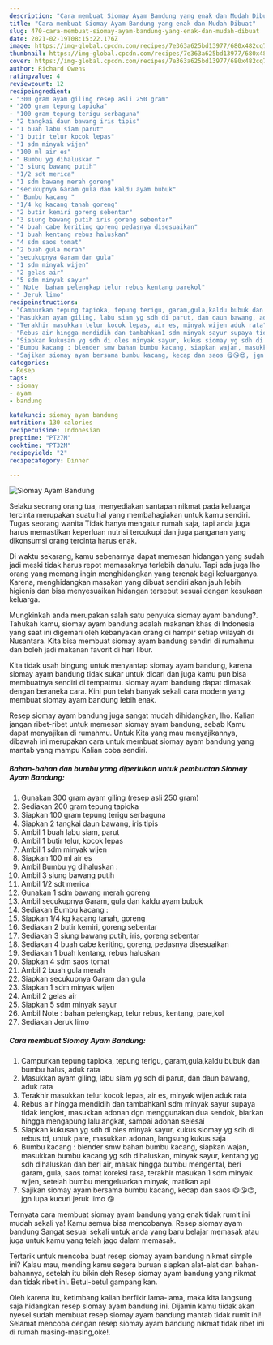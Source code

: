 ```yaml
---
description: "Cara membuat Siomay Ayam Bandung yang enak dan Mudah Dibuat"
title: "Cara membuat Siomay Ayam Bandung yang enak dan Mudah Dibuat"
slug: 470-cara-membuat-siomay-ayam-bandung-yang-enak-dan-mudah-dibuat
date: 2021-02-19T08:15:22.176Z
image: https://img-global.cpcdn.com/recipes/7e363a625bd13977/680x482cq70/siomay-ayam-bandung-foto-resep-utama.jpg
thumbnail: https://img-global.cpcdn.com/recipes/7e363a625bd13977/680x482cq70/siomay-ayam-bandung-foto-resep-utama.jpg
cover: https://img-global.cpcdn.com/recipes/7e363a625bd13977/680x482cq70/siomay-ayam-bandung-foto-resep-utama.jpg
author: Richard Owens
ratingvalue: 4
reviewcount: 12
recipeingredient:
- "300 gram ayam giling resep asli 250 gram"
- "200 gram tepung tapioka"
- "100 gram tepung terigu serbaguna"
- "2 tangkai daun bawang iris tipis"
- "1 buah labu siam parut"
- "1 butir telur kocok lepas"
- "1 sdm minyak wijen"
- "100 ml air es"
- " Bumbu yg dihaluskan "
- "3 siung bawang putih"
- "1/2 sdt merica"
- "1 sdm bawang merah goreng"
- "secukupnya Garam gula dan kaldu ayam bubuk"
- " Bumbu kacang "
- "1/4 kg kacang tanah goreng"
- "2 butir kemiri goreng sebentar"
- "3 siung bawang putih iris goreng sebentar"
- "4 buah cabe keriting goreng pedasnya disesuaikan"
- "1 buah kentang rebus haluskan"
- "4 sdm saos tomat"
- "2 buah gula merah"
- "secukupnya Garam dan gula"
- "1 sdm minyak wijen"
- "2 gelas air"
- "5 sdm minyak sayur"
- " Note  bahan pelengkap telur rebus kentang parekol"
- " Jeruk limo"
recipeinstructions:
- "Campurkan tepung tapioka, tepung terigu, garam,gula,kaldu bubuk dan bumbu halus, aduk rata"
- "Masukkan ayam giling, labu siam yg sdh di parut, dan daun bawang, aduk rata"
- "Terakhir masukkan telur kocok lepas, air es, minyak wijen aduk rata"
- "Rebus air hingga mendidih dan tambahkan1 sdm minyak sayur supaya tidak lengket, masukkan adonan dgn menggunakan dua sendok, biarkan hingga mengapung lalu angkat, sampai adonan selesai"
- "Siapkan kukusan yg sdh di oles minyak sayur, kukus siomay yg sdh di rebus td, untuk pare, masukkan adonan, langsung kukus saja"
- "Bumbu kacang : blender smw bahan bumbu kacang, siapkan wajan, masukkan bumbu kacang yg sdh dihaluskan, minyak sayur, kentang yg sdh dihaluskan dan beri air, masak hingga bumbu mengental, beri garam, gula, saos tomat koreksi rasa, terakhir masukan 1 sdm minyak wijen, setelah bumbu mengeluarkan minyak, matikan api"
- "Sajikan siomay ayam bersama bumbu kacang, kecap dan saos 😋😘😍, jgn lupa kucuri jeruk limo 😘"
categories:
- Resep
tags:
- siomay
- ayam
- bandung

katakunci: siomay ayam bandung 
nutrition: 130 calories
recipecuisine: Indonesian
preptime: "PT27M"
cooktime: "PT32M"
recipeyield: "2"
recipecategory: Dinner

---
```



![Siomay Ayam Bandung](https://img-global.cpcdn.com/recipes/7e363a625bd13977/680x482cq70/siomay-ayam-bandung-foto-resep-utama.jpg)

Selaku seorang orang tua, menyediakan santapan nikmat pada keluarga tercinta merupakan suatu hal yang membahagiakan untuk kamu sendiri. Tugas seorang  wanita Tidak hanya mengatur rumah saja, tapi anda juga harus memastikan keperluan nutrisi tercukupi dan juga panganan yang dikonsumsi orang tercinta harus enak.

Di waktu  sekarang, kamu sebenarnya dapat memesan hidangan yang sudah jadi meski tidak harus repot memasaknya terlebih dahulu. Tapi ada juga lho orang yang memang ingin menghidangkan yang terenak bagi keluarganya. Karena, menghidangkan masakan yang dibuat sendiri akan jauh lebih higienis dan bisa menyesuaikan hidangan tersebut sesuai dengan kesukaan keluarga. 



Mungkinkah anda merupakan salah satu penyuka siomay ayam bandung?. Tahukah kamu, siomay ayam bandung adalah makanan khas di Indonesia yang saat ini digemari oleh kebanyakan orang di hampir setiap wilayah di Nusantara. Kita bisa membuat siomay ayam bandung sendiri di rumahmu dan boleh jadi makanan favorit di hari libur.

Kita tidak usah bingung untuk menyantap siomay ayam bandung, karena siomay ayam bandung tidak sukar untuk dicari dan juga kamu pun bisa membuatnya sendiri di tempatmu. siomay ayam bandung dapat dimasak dengan beraneka cara. Kini pun telah banyak sekali cara modern yang membuat siomay ayam bandung lebih enak.

Resep siomay ayam bandung juga sangat mudah dihidangkan, lho. Kalian jangan ribet-ribet untuk memesan siomay ayam bandung, sebab Kamu dapat menyajikan di rumahmu. Untuk Kita yang mau menyajikannya, dibawah ini merupakan cara untuk membuat siomay ayam bandung yang mantab yang mampu Kalian coba sendiri.

<!--inarticleads1-->

##### Bahan-bahan dan bumbu yang diperlukan untuk pembuatan Siomay Ayam Bandung:

1. Gunakan 300 gram ayam giling (resep asli 250 gram)
1. Sediakan 200 gram tepung tapioka
1. Siapkan 100 gram tepung terigu serbaguna
1. Siapkan 2 tangkai daun bawang, iris tipis
1. Ambil 1 buah labu siam, parut
1. Ambil 1 butir telur, kocok lepas
1. Ambil 1 sdm minyak wijen
1. Siapkan 100 ml air es
1. Ambil  Bumbu yg dihaluskan :
1. Ambil 3 siung bawang putih
1. Ambil 1/2 sdt merica
1. Gunakan 1 sdm bawang merah goreng
1. Ambil secukupnya Garam, gula dan kaldu ayam bubuk
1. Sediakan  Bumbu kacang :
1. Siapkan 1/4 kg kacang tanah, goreng
1. Sediakan 2 butir kemiri, goreng sebentar
1. Sediakan 3 siung bawang putih, iris, goreng sebentar
1. Sediakan 4 buah cabe keriting, goreng, pedasnya disesuaikan
1. Sediakan 1 buah kentang, rebus haluskan
1. Siapkan 4 sdm saos tomat
1. Ambil 2 buah gula merah
1. Siapkan secukupnya Garam dan gula
1. Siapkan 1 sdm minyak wijen
1. Ambil 2 gelas air
1. Siapkan 5 sdm minyak sayur
1. Ambil  Note : bahan pelengkap, telur rebus, kentang, pare,kol
1. Sediakan  Jeruk limo




<!--inarticleads2-->

##### Cara membuat Siomay Ayam Bandung:

1. Campurkan tepung tapioka, tepung terigu, garam,gula,kaldu bubuk dan bumbu halus, aduk rata
1. Masukkan ayam giling, labu siam yg sdh di parut, dan daun bawang, aduk rata
1. Terakhir masukkan telur kocok lepas, air es, minyak wijen aduk rata
1. Rebus air hingga mendidih dan tambahkan1 sdm minyak sayur supaya tidak lengket, masukkan adonan dgn menggunakan dua sendok, biarkan hingga mengapung lalu angkat, sampai adonan selesai
1. Siapkan kukusan yg sdh di oles minyak sayur, kukus siomay yg sdh di rebus td, untuk pare, masukkan adonan, langsung kukus saja
1. Bumbu kacang : blender smw bahan bumbu kacang, siapkan wajan, masukkan bumbu kacang yg sdh dihaluskan, minyak sayur, kentang yg sdh dihaluskan dan beri air, masak hingga bumbu mengental, beri garam, gula, saos tomat koreksi rasa, terakhir masukan 1 sdm minyak wijen, setelah bumbu mengeluarkan minyak, matikan api
1. Sajikan siomay ayam bersama bumbu kacang, kecap dan saos 😋😘😍, jgn lupa kucuri jeruk limo 😘




Ternyata cara membuat siomay ayam bandung yang enak tidak rumit ini mudah sekali ya! Kamu semua bisa mencobanya. Resep siomay ayam bandung Sangat sesuai sekali untuk anda yang baru belajar memasak atau juga untuk kamu yang telah jago dalam memasak.

Tertarik untuk mencoba buat resep siomay ayam bandung nikmat simple ini? Kalau mau, mending kamu segera buruan siapkan alat-alat dan bahan-bahannya, setelah itu bikin deh Resep siomay ayam bandung yang nikmat dan tidak ribet ini. Betul-betul gampang kan. 

Oleh karena itu, ketimbang kalian berfikir lama-lama, maka kita langsung saja hidangkan resep siomay ayam bandung ini. Dijamin kamu tiidak akan nyesel sudah membuat resep siomay ayam bandung mantab tidak rumit ini! Selamat mencoba dengan resep siomay ayam bandung nikmat tidak ribet ini di rumah masing-masing,oke!.

